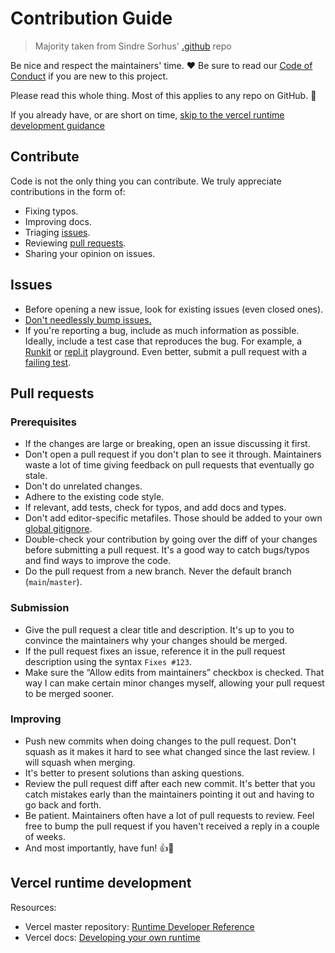 # Contribution Guide

> Majority taken from Sindre Sorhus' [.github](https://github.com/sindresorhus/.github) repo

Be nice and respect the maintainers' time. ❤️ Be sure to read our [Code of Conduct](CODE_OF_CONDUCT.md) if you are new to this project.

Please read this whole thing. Most of this applies to any repo on GitHub. 🙏

If you already have, or are short on time, [skip to the vercel runtime development guidance](#vercel-runtime-development)

## Contribute

Code is not the only thing you can contribute. We truly appreciate contributions in the form of:

- Fixing typos.
- Improving docs.
- Triaging [issues](https://github.com/mike-engel/now-rust/issues).
- Reviewing [pull requests](https://github.com/mike-engel/now-rust/pulls).
- Sharing your opinion on issues.

## Issues

- Before opening a new issue, look for existing issues (even closed ones).
- [Don't needlessly bump issues.](https://blog.sindresorhus.com/issue-bumping-e3b9740e2a0)
- If you're reporting a bug, include as much information as possible. Ideally, include a test case that reproduces the bug. For example, a [Runkit](https://runkit.com) or [repl.it](https://repl.it) playground. Even better, submit a pull request with a [failing test](https://github.com/avajs/ava/blob/master/docs/01-writing-tests.md#failing-tests).

## Pull requests

### Prerequisites

- If the changes are large or breaking, open an issue discussing it first.
- Don't open a pull request if you don't plan to see it through. Maintainers waste a lot of time giving feedback on pull requests that eventually go stale.
- Don't do unrelated changes.
- Adhere to the existing code style.
- If relevant, add tests, check for typos, and add docs and types.
- Don't add editor-specific metafiles. Those should be added to your own [global gitignore](https://gist.github.com/subfuzion/db7f57fff2fb6998a16c).
- Double-check your contribution by going over the diff of your changes before submitting a pull request. It's a good way to catch bugs/typos and find ways to improve the code.
- Do the pull request from a new branch. Never the default branch (`main`/`master`).

### Submission

- Give the pull request a clear title and description. It's up to you to convince the maintainers why your changes should be merged.
- If the pull request fixes an issue, reference it in the pull request description using the syntax `Fixes #123`.
- Make sure the “Allow edits from maintainers” checkbox is checked. That way I can make certain minor changes myself, allowing your pull request to be merged sooner.

### Improving

- Push new commits when doing changes to the pull request. Don't squash as it makes it hard to see what changed since the last review. I will squash when merging.
- It's better to present solutions than asking questions.
- Review the pull request diff after each new commit. It's better that you catch mistakes early than the maintainers pointing it out and having to go back and forth.
- Be patient. Maintainers often have a lot of pull requests to review. Feel free to bump the pull request if you haven't received a reply in a couple of weeks.
- And most importantly, have fun! 👍🎉

## Vercel runtime development

Resources:

- Vercel master repository: [Runtime Developer Reference](https://github.com/vercel/vercel/blob/master/DEVELOPING_A_RUNTIME.md)
- Vercel docs: [Developing your own runtime](https://vercel.com/docs/runtimes#advanced-usage/developing-your-own-runtime)
